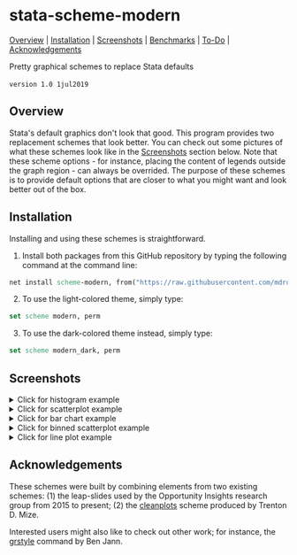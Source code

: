 stata-scheme-modern
=================================

[Overview](#overview)
| [Installation](#installation)
| [Screenshots](#screenshots)
| [Benchmarks](#benchmarks)
| [To-Do](#todo)
| [Acknowledgements](#acknowledgements)

Pretty graphical schemes to replace Stata defaults

`version 1.0 1jul2019`


Overview
---------------------------------

Stata's default graphics don't look that good. This program provides two replacement schemes that look better. You can check out some pictures of what these schemes look like in the [Screenshots](#screenshots) section below. Note that these scheme options - for instance, placing the content of legends outside the graph region - can always be overrided. The purpose of these schemes is to provide default options that are closer to what you might want and look better out of the box.


Installation
---------------------------------

Installing and using these schemes is straightforward.

1. Install both packages from this GitHub repository by typing the following command at the command line:

```stata
net install scheme-modern, from("https://raw.githubusercontent.com/mdroste/stata-scheme-modern/master/")
```

2. To use the light-colored theme, simply type:
```stata
set scheme modern, perm
```

3. To use the dark-colored theme instead, simply type:
```stata
set scheme modern_dark, perm
```


Screenshots
---------------------------------


<details>

<summary>Click for histogram example</summary>

![scheme-s2color screenshot 1](figs/fig1a.png "Scheme-s2color (default)")

![scheme-modern screenshot 1](figs/fig1b.png "Scheme-modern")

![scheme-modern_dark screenshot 1](figs/fig1c.png "Scheme-modern_dark")

</details>
<details>
<summary>Click for scatterplot example</summary>

![scheme-s2color screenshot 2](figs/fig2a.png "Scheme-s2color (default)")

![scheme-modern screenshot 2](figs/fig2b.png "Scheme-modern")

![scheme-modern_dark screenshot 2](figs/fig2c.png "Scheme-modern_dark")

</details>
<details>
<summary>Click for bar chart example</summary>

![scheme-s2color screenshot 3](figs/fig3a.png "Scheme-s2color (default)")

![scheme-modern screenshot 3](figs/fig3b.png "Scheme-modern")

![scheme-modern_dark screenshot 3](figs/fig3c.png "Scheme-modern_dark")

</details>
<details>
<summary>Click for binned scatterplot example</summary>

![scheme-s2color screenshot 4](figs/fig4a.png "Scheme-s2color (default)")

![scheme-modern screenshot 4](figs/fig4b.png "Scheme-modern")

![scheme-modern_dark screenshot 4](figs/fig4c.png "Scheme-modern_dark")

</details>
<details>
<summary>Click for line plot example</summary>

![scheme-s2color screenshot 5](figs/fig5a.png "Scheme-s2color (default)")

![scheme-modern screenshot 5](figs/fig5b.png "Scheme-modern")

![scheme-modern_dark screenshot 5](figs/fig5c.png "Scheme-modern_dark")

</details>


Acknowledgements
---------------------------------

These schemes were built by combining elements from two existing schemes: (1) the leap-slides used by the Opportunity Insights research group from 2015 to present; (2) the [cleanplots](https://www.trentonmize.com/software/cleanplots) scheme produced by Trenton D. Mize.

Interested users might also like to check out other work; for instance, the [grstyle](https://boris.unibe.ch/117391/1/grstyle-Konstanz-2018.pdf) command by Ben Jann.
